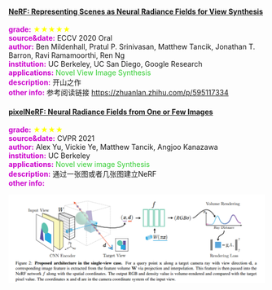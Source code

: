 #### [NeRF: Representing Scenes as Neural Radiance Fields for View Synthesis](https://arxiv.org/abs/2003.08934)
**<font color=#CC00CC>grade:</font>** <font color=yellow>$\bigstar\bigstar\bigstar\bigstar\bigstar$</font>  
**<font color=#CC00CC>source&date:</font>** ECCV 2020 Oral   
**<font color=#CC00CC>author:</font>** Ben Mildenhall, Pratul P. Srinivasan, Matthew Tancik, Jonathan T. Barron, Ravi Ramamoorthi, Ren Ng       
**<font color=#CC00CC>institution:</font>** UC Berkeley, UC San Diego, Google Research   
**<font color=#CC00CC>applications:</font>** <font color=LimeGreen>Novel View Image Synthesis</font>  
**<font color=#CC00CC>description:</font>** 开山之作  
**<font color=#CC00CC>other info:</font>** 参考阅读链接 https://zhuanlan.zhihu.com/p/595117334


#### [pixelNeRF: Neural Radiance Fields from One or Few Images](https://arxiv.org/abs/2012.02190)
**<font color=#CC00CC>grade:</font>** <font color=yellow>$\bigstar\bigstar\bigstar\bigstar$</font>  
**<font color=#CC00CC>source&date:</font>** CVPR 2021  
**<font color=#CC00CC>author:</font>** Alex Yu, Vickie Ye, Matthew Tancik, Angjoo Kanazawa        
**<font color=#CC00CC>institution:</font>** UC Berkeley  
**<font color=#CC00CC>applications:</font>** <font color=LimeGreen>Novel view image Synthesis</font>  
**<font color=#CC00CC>description:</font>** 通过一张图或者几张图建立NeRF  
**<font color=#CC00CC>other info:</font>**

![IMG](res/417-423/PixNeRF/002.png)
